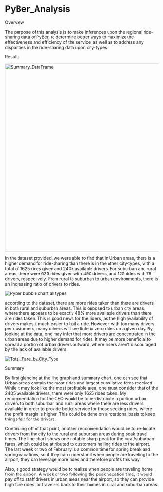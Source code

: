 # PyBer_Analysis

Overview

The purpose of this analysis is to make inferences upon the regional ride-sharing data of PyBer, to determine better ways to maximize the effectiveness and efficiency of the service, as well as to address any disparities in the ride-sharing data upon city-types.

Results

<img width="617" alt="Summary_DataFrame" src="https://user-images.githubusercontent.com/101843701/167031511-e907228d-1b0f-4251-8c12-ede96785f1ba.png">

In the dataset provided, we were able to find that in Urban areas, there is a higher demand for ride-sharing than there is in the other city-types, with a total of 1625 rides given and 2405 available drivers.  For suburban and rural areas, there were 625 rides given with 490 drivers, and 125 rides with 78 drivers, respectively.  From rural to suburban to urban environments, there is an increasing ratio of drivers to rides.

![Pyber bubble chart all types](https://user-images.githubusercontent.com/101843701/167031326-c675b57d-c764-45bb-aa64-13ff0b06363f.png)

according to the dataset, there are more rides taken than there are drivers in both rural and suburban areas.  This is opposed to urban city areas, where there appears to be exactly 48% more available drivers than there are rides taken.  This is good news for the riders, as the high availability of drivers makes it much easier to hail a ride.  However, with too many drivers per customers, many drivers will see little to zero rides on a given day.  By looking at the data, one may infer that more drivers are concentrated in the urban areas due to higher demand for rides.  It may be more beneficial to spread a portion of urban drivers outward, where riders aren't discouraged by the lack of available drivers.

![Total_Fare_by_City_Type](https://user-images.githubusercontent.com/101843701/167031281-a120e00e-012d-47e9-99dd-09dde7409e47.png)

Summary

By first glancing at the line graph and summary chart, one can see that Urban areas contain the most rides and largest cumulative fares received.  While it may look like the most profitable area, one must consider that of the 2405 available drivers, there were only 1625 rides taken.  My recommendation for the CEO would be to re-distribute a portion urban drivers to both suburban and rural areas where there are less drivers available in order to provide better service for those seeking rides, where the profit margin is higher. This could be done on a rotational basis to keep things fair for the drivers.

Continuing off of that point, another reccomendation would be to re-locate drivers from the city to the rural and suburban areas during peak travel times.  The line chart shows one notable sharp peak for the rural/suburban fares, which could be attributed to customers hailing rides to the airport. The last week or two of February is a common time for spring break and spring vacations, so if they can understand when people are traveling to the airport, they can leverage more rides and therefore profits this way.

Also, a good strategy would be to realize when people are traveling home from the airport.  A week or two following the peak vacation time, it would pay off to staff drivers in urban areas near the airport, so they can provide high fare rides for travelers back to their homes in rural and suburban areas.
